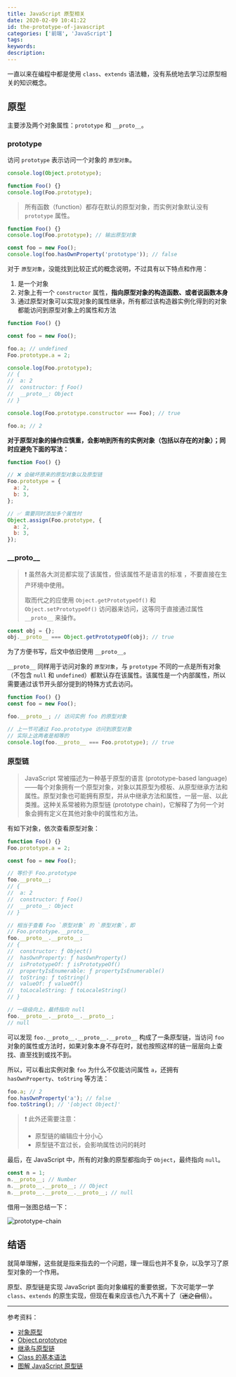 ```yaml
---
title: JavaScript 原型相关
date: 2020-02-09 10:41:22
id: the-prototype-of-javascript
categories: ['前端', 'JavaScript']
tags:
keywords:
description:
---
```


一直以来在编程中都是使用 `class`、`extends` 语法糖，没有系统地去学习过原型相关的知识概念。

<!-- more -->

## 原型

主要涉及两个对象属性：`prototype` 和 `__proto__`。

### prototype

访问 `prototype` 表示访问一个对象的 `原型对象`。

```js
console.log(Object.prototype);

function Foo() {}
console.log(Foo.prototype);
```

> 所有函数（function）都存在默认的原型对象，而实例对象默认没有 `prototype` 属性。

```js
function Foo() {}
console.log(Foo.prototype); // 输出原型对象

const foo = new Foo();
console.log(foo.hasOwnProperty('prototype')); // false
```

对于 `原型对象`，没能找到比较正式的概念说明，不过具有以下特点和作用：

1. 是一个对象
2. 对象上有一个 `constructor` 属性，**指向原型对象的构造函数、或者说函数本身**
3. 通过原型对象可以实现对象的属性继承，所有都过该构造器实例化得到的对象都能访问到原型对象上的属性和方法

```js
function Foo() {}

const foo = new Foo();

foo.a; // undefined
Foo.prototype.a = 2;

console.log(Foo.prototype);
// {
//  a: 2
//  constructor: ƒ Foo()
//  __proto__: Object
// }

console.log(Foo.prototype.constructor === Foo); // true

foo.a; // 2
```

**对于原型对象的操作应慎重，会影响到所有的实例对象（包括以存在的对象）；同时应避免下面的写法：**

```js
function Foo() {}

// ❌ 会破坏原来的原型对象以及原型链
Foo.prototype = {
  a: 2,
  b: 3,
};

// ✅ 需要同时添加多个属性时
Object.assign(Foo.prototype, {
  a: 2,
  b: 3,
});
```

### \_\_proto\_\_

> ❗️ 虽然各大浏览都实现了该属性，但该属性不是语言的标准 ，不要直接在生产环境中使用。
>
> 取而代之的应使用 `Object.getPrototypeOf()` 和 `Object.setPrototypeOf()` 访问器来访问，这等同于直接通过属性 `__proto__` 来操作。

```js
const obj = {};
obj.__proto__ === Object.getPrototypeOf(obj); // true
```

为了方便书写，后文中依旧使用 `__proto__`。

`__proto__` 同样用于访问对象的 `原型对象`，与 `prototype` 不同的一点是所有对象（不包含 `null` 和 `undefined`）都默认存在该属性。该属性是一个内部属性，所以需要通过该节开头部分提到的特殊方式去访问。

```js
function Foo() {}
const foo = new Foo();

foo.__proto__; // 访问实例 foo 的原型对象

// 上一节可通过 Foo.prototype 访问到原型对象
// 实际上这两者是相等的
console.log(foo.__proto__ === Foo.prototype); // true
```

### 原型链

> JavaScript 常被描述为一种基于原型的语言 (prototype-based language)——每个对象拥有一个原型对象，对象以其原型为模板、从原型继承方法和属性。原型对象也可能拥有原型，并从中继承方法和属性，一层一层、以此类推。这种关系常被称为原型链 (prototype chain)，它解释了为何一个对象会拥有定义在其他对象中的属性和方法。

有如下对象，依次查看原型对象：

```js
function Foo() {}
Foo.prototype.a = 2;

const foo = new Foo();
```

```js
// 等价于 Foo.prototype
foo.__proto__;
// {
//  a: 2
//  constructor: ƒ Foo()
//  __proto__: Object
// }
```

```js
// 相当于查看 Foo `原型对象` 的 `原型对象`，即
// Foo.prototype.__proto__
foo.__proto__.__proto__;
// {
//  constructor: ƒ Object()
//  hasOwnProperty: ƒ hasOwnProperty()
//  isPrototypeOf: ƒ isPrototypeOf()
//  propertyIsEnumerable: ƒ propertyIsEnumerable()
//  toString: ƒ toString()
//  valueOf: ƒ valueOf()
//  toLocaleString: ƒ toLocaleString()
// }
```

```js
// 一级级向上，最终指向 null
foo.__proto__.__proto__.__proto__;
// null
```

可以发现 `foo.__proto__.__proto__.__proto__` 构成了一条原型链，当访问 `foo` 对象的属性或方法时，如果对象本身不存在时，就也按照这样的链一层层向上查找、直至找到或找不到。

所以，可以看出实例对象 `foo` 为什么不仅能访问属性 `a`，还拥有 `hasOwnProperty`、`toString` 等方法：

```js
foo.a; // 2
foo.hasOwnProperty('a'); // false
foo.toString(); // '[object Object]'
```

> ❗️ 此外还需要注意：
>
> - 原型链的编辑应十分小心
> - 原型链不宜过长，会影响属性访问的耗时

最后，在 JavaScript 中，所有的对象的原型都指向于 `Object`，最终指向 `null`。

```js
const n = 1;
n.__proto__; // Number
n.__proto__.__proto__; // Object
n.__proto__.__proto__.__proto__; // null
```

借用一张图总结一下：

![prototype-chain](the-prototype-of-javascript/prototype-chain.jpg '图解 javascript 原型链')

## 结语

就简单理解，这些就是指来指去的一个问题，理一理后也并不复杂，以及学习了原型对象的一个作用。

原型、原型链是实现 JavaScript 面向对象编程的重要依据，下次可能学一学 `class`、`extends` 的原生实现，但现在看来应该也八九不离十了（~~迷之自信~~）。

---

参考资料：

- [对象原型](https://developer.mozilla.org/zh-CN/docs/Learn/JavaScript/Objects/Object_prototypes)
- [Object.prototype](https://developer.mozilla.org/zh-CN/docs/Web/JavaScript/Reference/Global_Objects/Object/prototype)
- [继承与原型链](https://developer.mozilla.org/zh-CN/docs/Web/JavaScript/Inheritance_and_the_prototype_chain)
- [Class 的基本语法](https://es6.ruanyifeng.com/#docs/class)
- [图解 JavaScript 原型链](https://juejin.im/post/5d713de26fb9a06ad3474c15#comment)
